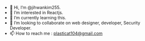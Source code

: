 - 👋 Hi, I’m @jihwankim255.
- 👀 I’m interested in Reactjs.
- 🌱 I’m currently learning this.
- 💞️ I’m looking to collaborate on web designer, developer, Security Developer.
- 📫 How to reach me : plasticat104@gmail.com

<!---
jihwankim255/jihwankim255 is a ✨ special ✨ repository because its `README.md` (this file) appears on your GitHub profile.
You can click the Preview link to take a look at your changes.
--->

